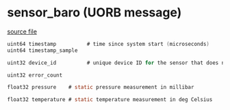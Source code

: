 # sensor_baro (UORB message)
        


[source file](https://github.com/PX4/PX4-Autopilot/blob/master/msg/sensor_baro.msg)

```c
uint64 timestamp          # time since system start (microseconds)
uint64 timestamp_sample

uint32 device_id          # unique device ID for the sensor that does not change between power cycles

uint32 error_count

float32 pressure	# static pressure measurement in millibar

float32 temperature	# static temperature measurement in deg Celsius

```
